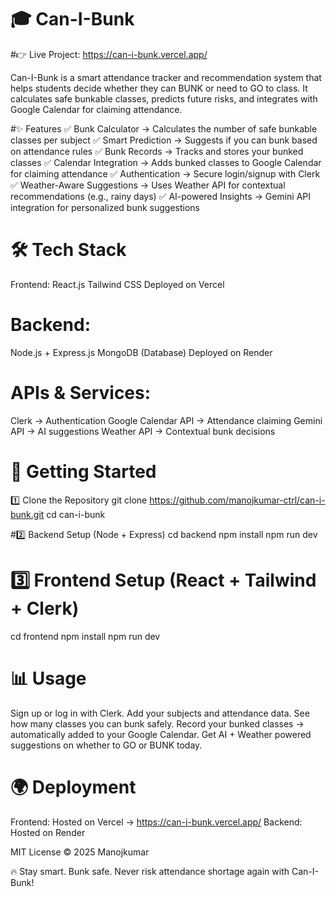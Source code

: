 # 🎓 Can-I-Bunk

#👉 Live Project: https://can-i-bunk.vercel.app/

Can-I-Bunk is a smart attendance tracker and recommendation system that helps students decide whether they can BUNK or need to GO to class. It calculates safe bunkable classes, predicts future risks, and integrates with Google Calendar for claiming attendance.

#✨ Features
✅ Bunk Calculator → Calculates the number of safe bunkable classes per subject
✅ Smart Prediction → Suggests if you can bunk based on attendance rules
✅ Bunk Records → Tracks and stores your bunked classes
✅ Calendar Integration → Adds bunked classes to Google Calendar for claiming attendance
✅ Authentication → Secure login/signup with Clerk
✅ Weather-Aware Suggestions → Uses Weather API for contextual recommendations (e.g., rainy days)
✅ AI-powered Insights → Gemini API integration for personalized bunk suggestions

# 🛠️ Tech Stack
Frontend:
React.js
Tailwind CSS
Deployed on Vercel

# Backend:
Node.js + Express.js
MongoDB (Database)
Deployed on Render

# APIs & Services:
Clerk → Authentication
Google Calendar API → Attendance claiming
Gemini API → AI suggestions
Weather API → Contextual bunk decisions

# 🚀 Getting Started
1️⃣ Clone the Repository
git clone https://github.com/manojkumar-ctrl/can-i-bunk.git
cd can-i-bunk

#2️⃣ Backend Setup (Node + Express)
cd backend
npm install
npm run dev


# 3️⃣ Frontend Setup (React + Tailwind + Clerk)
cd frontend
npm install
npm run dev


# 📊 Usage

Sign up or log in with Clerk.
Add your subjects and attendance data.
See how many classes you can bunk safely.
Record your bunked classes → automatically added to your Google Calendar.
Get AI + Weather powered suggestions on whether to GO or BUNK today.

# 🌍 Deployment

Frontend: Hosted on Vercel → https://can-i-bunk.vercel.app/
Backend: Hosted on Render


MIT License © 2025 Manojkumar

🔥 Stay smart. Bunk safe. Never risk attendance shortage again with Can-I-Bunk!
